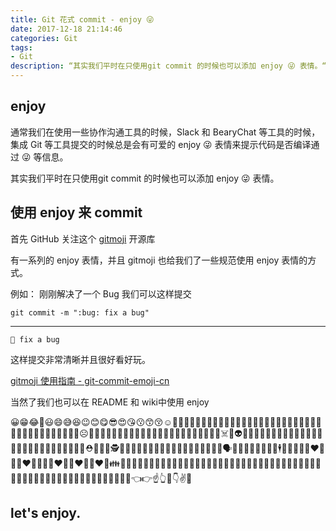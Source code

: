 ```yaml
---
title: Git 花式 commit - enjoy 😜
date: 2017-12-18 21:14:46
categories: Git
tags: 
- Git
description: “其实我们平时在只使用git commit 的时候也可以添加 enjoy 😜 表情。“
---
```

## enjoy

通常我们在使用一些协作沟通工具的时候，Slack 和  BearyChat 等工具的时候，集成 Git 等工具提交的时候总是会有可爱的 enjoy 😜 表情来提示代码是否编译通过 😜 等信息。

其实我们平时在只使用git commit 的时候也可以添加 enjoy 😜 表情。

## 使用 enjoy 来 commit

首先 GitHub 关注这个 [gitmoji](https://gitmoji.carloscuesta.me/) 开源库

有一系列的 enjoy 表情，并且 gitmoji 也给我们了一些规范使用 enjoy 表情的方式。

例如：
刚刚解决了一个 Bug 我们可以这样提交

```
git commit -m ":bug: fix a bug"
```
---
```
🐛 fix a bug 
```

这样提交非常清晰并且很好看好玩。

[gitmoji 使用指南 - git-commit-emoji-cn](https://github.com/liuchengxu/git-commit-emoji-cn)

当然了我们也可以在 README 和 wiki中使用 enjoy 

😀😁😂🤣😃😄😅😆😉😊😋😎😍😘😗😙😚☺️🙂🤗😇🤠🤡🤥🤓🤔😐😑😶🙄😏😣😥😮🤐😯😪😫😴😌😛😜😝🤤😒😓😔😕🙃🤑😲🤒🤒🤕🤢🤧☹️🙁😖😞😟😤😢😭😦😧😨😩😬😰😱😳😵😡😠😈👹👺💀👿☠️👻👽👾🤖💩😺😸😹😻😼😽🙀😿😾🙈🙉🙊👦👧👨👩👴👵👶👱👮👲👳👷⛑️👸🤴💂🕵️🎅🤶👰🤵👼💆💇🙍🙎🙅🙆💁🤷🙋🤦🙇🙌🙏🗣️👤👥🤰🚶🏃👯💃🕺🕴️👫👬👭💏👩❤️💋👨👨❤️💋👨💑👩❤️👨👨❤️👨👩❤️👩👪👨👩👦👨👩👧👨👩👧👦👨👩👧👧👨👩👧👧👨👨👦👨👨👧👨👨👧👦👨👨👦👦👨👨👧👧👩👩👦👩👩👧👩👩👧👦👩👩👦👦👩👩👧👧💪🤳👈👉☝️👆🖕👇✌️🤞

## let's enjoy.